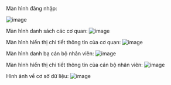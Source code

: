 Màn hình đăng nhập:

![image](https://github.com/user-attachments/assets/d10d55c1-6bc5-4793-99b5-7c214180b238)



Màn hình danh sách các cơ quan:
![image](https://github.com/user-attachments/assets/fb193609-0627-4f3f-9b66-a2d32dbd6707)



Màn hình hiển thị chi tiết thông tin của cơ quan:
![image](https://github.com/user-attachments/assets/b5b972cf-2882-4590-bdd4-ddfdd9d3c434)



Màn hình danh bạ cán bộ nhân viên:
![image](https://github.com/user-attachments/assets/cf536355-295e-4af3-b4b2-9a07b87055b1)



Màn hình hiển thị chi tiết thông tin của cán bộ nhân viên:
![image](https://github.com/user-attachments/assets/b344c94a-4715-41ce-8f38-70344390600d)



Hình ảnh về cơ sở dữ liệu:
![image](https://github.com/user-attachments/assets/bc679bb0-25b7-498f-89d4-f2c1d7e6fc92)
